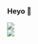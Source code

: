 ### Heyo 👋

<a href="https://skillicons.dev">
  <img src="https://skillicons.dev/icons?i=py,js,lua"/>
  <br>
  <img src="https://skillicons.dev/icons?i=discord,vscode,pr"/>
</a>
